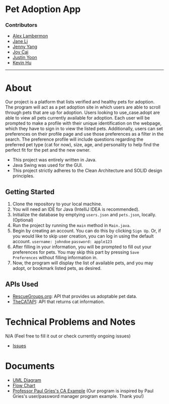 # Pet Adoption App

### Contributors
* [Alex Lambermon](https://github.com/lamberm2)
* [Jane Li](https://github.com/snowykitkat)
* [Jenny Yang](https://github.com/yangje02)
* [Joy Cai](https://github.com/Joyce12345678)
* [Justin Yoon](https://github.com/justinyoon95)
* [Kevin Hu](https://github.com/koolgreg2009) 

<hr>

# About
Our project is a platform that lists verified and healthy pets for adoption.
The program will act as a pet adoption site in which users are able to scroll through pets that are up for adoption.
Users looking to use_case.adopt are able to view all pets currently available for adoption.
Each user will be prompted to make a profile with their unique identification on the webpage,
which they have to sign in to view the listed pets.
Additionally, users can set preferences on their profile page and use those preferences as a filter in the search.
The preference profile will include questions regarding the preferred pet type (cat for now), size, age, and
personality to help find the perfect fit for the pet and the new owner.

* This project was entirely written in Java.
* Java Swing was used for the GUI.
* This project strictly adheres to the Clean Architecture and SOLID design principles.

## Getting Started
1. Clone the repository to your local machine.
2. You will need an IDE for Java (IntelliJ IDEA is recommended).
3. Initialize the database by emptying `users.json` and `pets.json`, locally. (Optional)
4. Run the project by running the `main` method in `Main.java`.
5. Begin by creating an account. You can do this by clicking `Sign Up`. Or, if you would like to skip user creation, you can log in using the default account. `username: johndoe` `password: apple123`
6. After filling in your information, you will be prompted to fill out your preferences for pets. You may skip this part by pressing `Save Preferences` without filling information in.
7. Now, the program will display the list of available pets, and you may adopt, or bookmark listed pets, as desired.

## APIs Used
* [RescueGroups.org](https://rescuegroups.org/services/adoptable-pet-data-api/): API that provides us adoptable pet data.
* [TheCATAPI](https://documenter.getpostman.com/view/5578104/RWgqUxxh#intro): API that returns cat information.

# Technical Problems and Notes
N/A (Feel free to fill it out or check currently ongoing issues)
* [Issues](https://github.com/koolgreg2009/group8csc207/issues)

# Documents
* [UML Diagram](https://lucid.app/lucidchart/5fb0ce87-45b4-4f2e-9527-57cff33bf035/edit?viewport_loc=1226%2C-948%2C4386%2C2030%2C0_0&invitationId=inv_282f4d82-22a6-4b58-b2ca-4a74da2ebeb9)
* [Flow Chart](https://lucid.app/lucidchart/d2f8b40e-59de-49e9-9eeb-e733e1e2a166/edit?invitationId=inv_4ff0dbca-a473-4dc7-8d1f-96b53d3bb54a&page=0_0#)
* [Professor Paul Gries's CA Example](https://github.com/paulgries/LoginCleanArchitecture) (Our program is inspired by Paul Gries's user/password manager program example. Thank you!)
